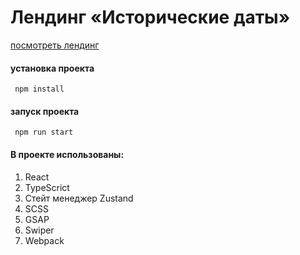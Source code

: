 # Лендинг «Исторические даты»‎

[посмотреть лендинг](https://only-test-mu.vercel.app/)


#### установка проекта
```
 npm install
```

#### запуск проекта
```
 npm run start
```


#### В проекте использованы:
1. React
2. TypeScrict
3. Стейт менеджер Zustand
4. SCSS
5. GSAP
6. Swiper
7. Webpack
